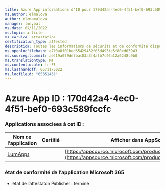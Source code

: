 ```yaml
---
title: Azure App informations d’ID pour 170d42a4-4ec0-4f51-bef0-693c589fccfc
ms.author: elmalova
author: elenamalova
manager: tonybal
ms.date: 05/11/2022
ms.topic: article
ms.service: attestation
certification_type: attested
description: Toutes les informations de sécurité et de conformité disponibles pour 170d42a4-4ec0-4f51-bef0-693c589fccfc.
ms.openlocfilehash: a700a8f01bed65429452f05d495be5f80ed05943
ms.sourcegitcommit: ae319a079de7bac03a3f4afb7c95a12a6248c9b0
ms.translationtype: MT
ms.contentlocale: fr-FR
ms.lasthandoff: 05/11/2022
ms.locfileid: "65351458"
---
```

# <a name="azure-app-id-170d42a4-4ec0-4f51-bef0-693c589fccfc"></a>Azure App ID : 170d42a4-4ec0-4f51-bef0-693c589fccfc


### <a name="apps-associated-with-this-id"></a>Applications associées à cet ID :
| **Nom de l’application** | **Certifié** | **Afficher dans AppSource** |
|--------------|---------------|-----------------------|
| [LumApps](../forward/WA200001015.md) |  | [https://appsource.microsoft.com/product/office/WA200001015](https://appsource.microsoft.com/product/office/WA200001015) |

### <a name="microsoft-365-app-compliance-status"></a>état de conformité de l’application Microsoft 365
- état de l’attestaton Publisher : terminé
